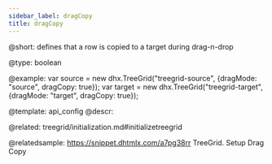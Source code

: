 ```yaml
---
sidebar_label: dragCopy
title: dragCopy
---          
```


@short: 
defines that a row is copied to a target during drag-n-drop




@type: boolean

@example: 
var source = new dhx.TreeGrid("treegrid-source", {dragMode: "source", dragCopy: true});
var target = new dhx.TreeGrid("treegrid-target", {dragMode: "target", dragCopy: true});


@template:	api_config
@descr: 

@related: treegrid/initialization.md#initializetreegrid

@relatedsample: https://snippet.dhtmlx.com/a7pg38rr	TreeGrid. Setup Drag Copy